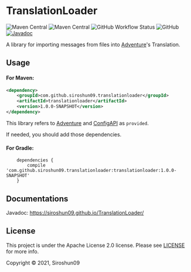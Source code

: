 # TranslationLoader

![Maven Central](https://img.shields.io/maven-central/v/com.github.siroshun09.translationloader/translationloader)
![Maven Central](https://img.shields.io/nexus/s/com.github.siroshun09.translationloader/translationloader?label=snapshot&server=https%3A%2F%2Foss.sonatype.org)
![GitHub Workflow Status](https://img.shields.io/github/workflow/status/Siroshun09/TranslationLoader/Java%20CI)
![GitHub](https://img.shields.io/github/license/Siroshun09/TranslationLoader)
[![Javadoc](https://img.shields.io/badge/javadoc-page-orange)](https://siroshun09.github.io/TranslationLoader/)

A library for importing messages from files into [Adventure](https://github.com/KyoriPowered/Adventure)'s Translation.

## Usage

#### For Maven:

```xml
<dependency>
    <groupId>com.github.siroshun09.translationloader</groupId>
    <artifactId>translationloader</artifactId>
    <version>1.0.0-SNAPSHOT</version>
</dependency>
```

This library refers to [Adventure](https://github.com/KyoriPowered/Adventure)
and [ConfigAPI](https://github.com/Siroshun09/ConfigAPI) as `provided`.

If needed, you should add those dependencies.

#### For Gradle:

```
    dependencies {
        compile 'com.github.siroshun09.translationloader:translationloader:1.0.0-SNAPSHOT'
    }
```

## Documentations

Javadoc: https://siroshun09.github.io/TranslationLoader/

## License

This project is under the Apache License 2.0 license. Please see [LICENSE](LICENSE) for more info.

Copyright © 2021, Siroshun09
